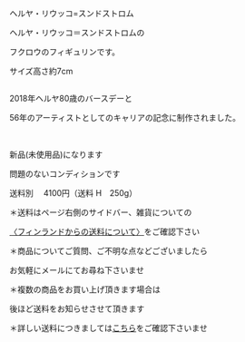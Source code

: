 <link rel="stylesheet" type="text/css" href="/assets/css/styles.css">

ヘルヤ・リウッコ=スンドストロム

ヘルヤ・リウッコ＝スンドストロムの

フクロウのフィギュリンです。

サイズ高さ約7cm

<img alt="" src="http://blog.cnobi.jp/v1/blog/user/71e35865e9e62f3f9d70420d6124d2ab/1678802577"/> 

2018年ヘルヤ80歳のバースデーと

56年のアーティストとしてのキャリアの記念に制作されました。

<img alt="" src="http://blog.cnobi.jp/v1/blog/user/71e35865e9e62f3f9d70420d6124d2ab/1678802579"/> 

<img alt="" src="http://blog.cnobi.jp/v1/blog/user/71e35865e9e62f3f9d70420d6124d2ab/1678802580"/>

新品(未使用品)になります

問題のないコンディションです

送料別　 4100円（送料 H　250g）

＊送料はページ右側のサイドバー、雑貨についての

[〈フィンランドからの送料について〉](https://dkzakka.github.io/2005/03/31/雑貨について.html)をご確認下さい

＊商品についてご質問、ご不明な点などございましたら

お気軽にメールにてお尋ね下さいませ

＊複数の商品をお買い上げ頂きます場合は

後ほど送料をお知らせさせて頂きます

＊詳しい送料につきましては[こちら](http://dkzakka.blog.shinobi.jp/Entry/3385/)をご確認下さいませ
